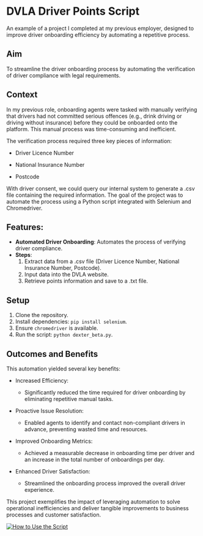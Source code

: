 # DVLA Driver Points Script

An example of a project I completed at my previous employer, designed to improve driver onboarding efficiency by automating a repetitive process.

## Aim

To streamline the driver onboarding process by automating the verification of driver compliance with legal requirements.

## Context

In my previous role, onboarding agents were tasked with manually verifying that drivers had not committed serious offences (e.g., drink driving or driving without insurance) before they could be onboarded onto the platform. This manual process was time-consuming and inefficient.

The verification process required three key pieces of information:

- Driver Licence Number

- National Insurance Number

- Postcode

With driver consent, we could query our internal system to generate a .csv file containing the required information. The goal of the project was to automate the process using a Python script integrated with Selenium and Chromedriver.

## Features:
- **Automated Driver Onboarding**: Automates the process of verifying driver compliance.
- **Steps**:
  1. Extract data from a .csv file (Driver Licence Number, National Insurance Number, Postcode).
  2. Input data into the DVLA website.
  3. Retrieve points information and save to a .txt file.

## Setup
1. Clone the repository.
2. Install dependencies: `pip install selenium`.
3. Ensure `chromedriver` is available.
4. Run the script: `python dexter_beta.py`.

## Outcomes and Benefits

This automation yielded several key benefits:

- Increased Efficiency:

    - Significantly reduced the time required for driver onboarding by eliminating repetitive manual tasks.

- Proactive Issue Resolution:

    - Enabled agents to identify and contact non-compliant drivers in advance, preventing wasted time and resources.

- Improved Onboarding Metrics:

    - Achieved a measurable decrease in onboarding time per driver and an increase in the total number of onboardings per day.

- Enhanced Driver Satisfaction:

    - Streamlined the onboarding process improved the overall driver experience.

This project exemplifies the impact of leveraging automation to solve operational inefficiencies and deliver tangible improvements to business processes and customer satisfaction.

[![How to Use the Script](https://img.youtube.com/vi/jyKTnHhHsAo/0.jpg)](https://www.youtube.com/watch?v=jyKTnHhHsAo)


